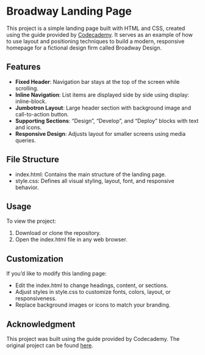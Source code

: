 # Broadway Landing Page

This project is a simple landing page built with HTML and CSS, created using the guide provided by [Codecademy](https://www.codecademy.com/journeys/full-stack-engineer/paths/fscj-22-web-development-foundations/tracks/fscj-22-fundamentals-of-css/modules/wdcp-22-learn-css-display-and-positioning-fcf96efc-f6fb-4002-bdb4-f4f6b4b3d52c/projects/broadway-design). It serves as an example of how to use layout and positioning techniques to build a modern, responsive homepage for a fictional design firm called Broadway Design.

## Features
- **Fixed Header**: Navigation bar stays at the top of the screen while scrolling.
- **Inline Navigation**: List items are displayed side by side using display: inline-block.
- **Jumbotron Layout**: Large header section with background image and call-to-action button.
- **Supporting Sections**: “Design”, “Develop”, and “Deploy” blocks with text and icons.
- **Responsive Design**: Adjusts layout for smaller screens using media queries.

## File Structure
- index.html: Contains the main structure of the landing page.
- style.css: Defines all visual styling, layout, font, and responsive behavior.

## Usage
To view the project:
1. Download or clone the repository.
2. Open the index.html file in any web browser.

## Customization
If you’d like to modify this landing page:
- Edit the index.html to change headings, content, or sections.
- Adjust styles in style.css to customize fonts, colors, layout, or responsiveness.
- Replace background images or icons to match your branding.

## Acknowledgment
This project was built using the guide provided by Codecademy. The original project can be found [here](https://www.codecademy.com/journeys/full-stack-engineer/paths/fscj-22-web-development-foundations/tracks/fscj-22-fundamentals-of-css/modules/wdcp-22-learn-css-display-and-positioning-fcf96efc-f6fb-4002-bdb4-f4f6b4b3d52c/projects/broadway-design).
